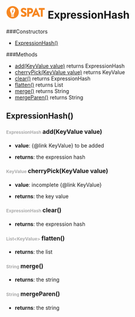 ![SPAT](spat.jpg) ExpressionHash
=====



###Constructors
- [ExpressionHash()](#-1318638745)

###Methods
- [add(KeyValue value)](#-578619457)  returns ExpressionHash
- [cherryPick(KeyValue value)](#-625778056)  returns KeyValue
- [clear()](#856775694)  returns ExpressionHash
- [flatten()](#-1107036667)  returns List
- [merge()](#953645881)  returns String
- [mergeParen()](#-1528805325)  returns String


<a name="-1318638745">ExpressionHash</a>()
-----


#### <span style="font-size:12px;color:#AAAAAA">ExpressionHash</span> <a style="font-size:16px;" name="-578619457">add</a><span style="font-size:16px;">(KeyValue value)</span>
- <b>value</b>: 
        {@link KeyValue} to be added

- <b>returns</b>: the expression hash

#### <span style="font-size:12px;color:#AAAAAA">KeyValue</span> <a style="font-size:16px;" name="-625778056">cherryPick</a><span style="font-size:16px;">(KeyValue value)</span>
- <b>value</b>: 
        incomplete {@link KeyValue}

- <b>returns</b>: the key value

#### <span style="font-size:12px;color:#AAAAAA">ExpressionHash</span> <a style="font-size:16px;" name="856775694">clear</a><span style="font-size:16px;">()</span>
- <b>returns</b>: the expression hash

#### <span style="font-size:12px;color:#AAAAAA">List&lt;KeyValue&gt;</span> <a style="font-size:16px;" name="-1107036667">flatten</a><span style="font-size:16px;">()</span>
- <b>returns</b>: the list

#### <span style="font-size:12px;color:#AAAAAA">String</span> <a style="font-size:16px;" name="953645881">merge</a><span style="font-size:16px;">()</span>
- <b>returns</b>: the string

#### <span style="font-size:12px;color:#AAAAAA">String</span> <a style="font-size:16px;" name="-1528805325">mergeParen</a><span style="font-size:16px;">()</span>
- <b>returns</b>: the string

